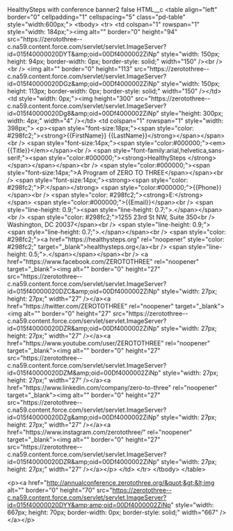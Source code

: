 <?xml version="1.0" encoding="UTF-8"?>
<CustomMetadata xmlns="http://soap.sforce.com/2006/04/metadata" xmlns:xsi="http://www.w3.org/2001/XMLSchema-instance" xmlns:xsd="http://www.w3.org/2001/XMLSchema">
    <label>HealthySteps with conference banner2</label>
    <protected>false</protected>
    <values>
        <field>HTML__c</field>
        <value xsi:type="xsd:string">&lt;table align=&quot;left&quot; border=&quot;0&quot; cellpadding=&quot;1&quot; cellspacing=&quot;5&quot; class=&quot;pd-table&quot; style=&quot;width:600px;&quot;&gt;
	&lt;tbody&gt;
		&lt;tr&gt;
			&lt;td colspan=&quot;1&quot; rowspan=&quot;1&quot; style=&quot;width: 184px;&quot;&gt;&lt;img alt=&quot;&quot; border=&quot;0&quot; height=&quot;94&quot; src=&quot;https://zerotothree--c.na59.content.force.com/servlet/servlet.ImageServer?id=015f40000020DYT&amp;amp;oid=00Df4000002ZiNp&quot; style=&quot;width: 150px; height: 94px; border-width: 0px; border-style: solid;&quot; width=&quot;150&quot; /&gt;&lt;br /&gt;
			&lt;br /&gt;
			&lt;img alt=&quot;&quot; border=&quot;0&quot; height=&quot;113&quot; src=&quot;https://zerotothree--c.na59.content.force.com/servlet/servlet.ImageServer?id=015f40000020DGz&amp;amp;oid=00Df4000002ZiNp&quot; style=&quot;width: 150px; height: 113px; border-width: 0px; border-style: solid;&quot; width=&quot;150&quot; /&gt;&lt;/td&gt;
			&lt;td style=&quot;width: 0px;&quot;&gt;&lt;img height=&quot;300&quot; src=&quot;https://zerotothree--c.na59.content.force.com/servlet/servlet.ImageServer?id=015f40000020Dg8&amp;amp;oid=00Df4000002ZiNp&quot; style=&quot;height: 300px; width: 4px;&quot; width=&quot;4&quot; /&gt;&lt;/td&gt;
			&lt;td colspan=&quot;1&quot; rowspan=&quot;1&quot; style=&quot;width: 398px;&quot;&gt;
			&lt;p&gt;&lt;span style=&quot;font-size:18px;&quot;&gt;&lt;span style=&quot;color: #298fc2;&quot;&gt;&lt;strong&gt;{{FirstName}} {{LastName}}&lt;/strong&gt;&lt;/span&gt;&lt;/span&gt;&lt;br /&gt;
			&lt;span style=&quot;font-size:14px;&quot;&gt;&lt;span style=&quot;color:#000000;&quot;&gt;&lt;em&gt;{{Title}}&lt;/em&gt;&lt;/span&gt;&lt;br /&gt;
			&lt;span style=&quot;font-family:arial,helvetica,sans-serif;&quot;&gt;&lt;span style=&quot;color:#000000;&quot;&gt;&lt;strong&gt;HealthySteps &lt;/strong&gt;&lt;/span&gt;&lt;/span&gt;&lt;/span&gt;&lt;br /&gt;
			&lt;span style=&quot;color:#000000;&quot;&gt;&lt;span style=&quot;font-size:14px;&quot;&gt;A Program of ZERO TO THREE&lt;/span&gt;&lt;/span&gt;&lt;br /&gt;
			&lt;span style=&quot;font-size:14px;&quot;&gt;&lt;strong&gt;&lt;span style=&quot;color: #298fc2;&quot;&gt;P:&lt;/span&gt;&lt;/strong&gt; &lt;span style=&quot;color:#000000;&quot;&gt;{{Phone}}&lt;/span&gt;&lt;br /&gt;
			&lt;span style=&quot;color: #298fc2;&quot;&gt;&lt;strong&gt;E:&lt;/strong&gt;&lt;/span&gt; &lt;span style=&quot;color:#000000;&quot;&gt;{{Email}}&lt;/span&gt;&lt;br /&gt;
			&lt;span style=&quot;line-height: 0.9;&quot;&gt;&lt;span style=&quot;line-height: 0.7;&quot;&gt;.&lt;/span&gt;&lt;/span&gt;&lt;br /&gt;
			&lt;span style=&quot;color: #298fc2;&quot;&gt;1255 23rd St NW, Suite 350&lt;br /&gt;
			Washington, DC 20037&lt;/span&gt;&lt;br /&gt;
			&lt;span style=&quot;line-height: 0.9;&quot;&gt;&lt;span style=&quot;line-height: 0.7;&quot;&gt;.&lt;/span&gt;&lt;/span&gt;&lt;br /&gt;
			&lt;span style=&quot;color: #298fc2;&quot;&gt;&lt;a href=&quot;https://healthysteps.org&quot; rel=&quot;noopener&quot; style=&quot;color: #298fc2;&quot; target=&quot;_blank&quot;&gt;healthysteps.org&lt;/a&gt;&lt;br /&gt;
			&lt;span style=&quot;line-height: 0.5;&quot;&gt;.&lt;/span&gt;&lt;/span&gt;&lt;/span&gt;&lt;br /&gt;
			&lt;a href=&quot;https://www.facebook.com/ZEROTOTHREE&quot; rel=&quot;noopener&quot; target=&quot;_blank&quot;&gt;&lt;img alt=&quot;&quot; border=&quot;0&quot; height=&quot;27&quot; src=&quot;https://zerotothree--c.na59.content.force.com/servlet/servlet.ImageServer?id=015f40000020DZC&amp;amp;oid=00Df4000002ZiNp&quot; style=&quot;width: 27px; height: 27px;&quot; width=&quot;27&quot; /&gt;&lt;/a&gt;&lt;a href=&quot;https://twitter.com/ZEROTOTHREE&quot; rel=&quot;noopener&quot; target=&quot;_blank&quot;&gt;&lt;img alt=&quot;&quot; border=&quot;0&quot; height=&quot;27&quot; src=&quot;https://zerotothree--c.na59.content.force.com/servlet/servlet.ImageServer?id=015f40000020DZR&amp;amp;oid=00Df4000002ZiNp&quot; style=&quot;width: 27px; height: 27px;&quot; width=&quot;27&quot; /&gt;&lt;/a&gt;&lt;a href=&quot;https://www.youtube.com/user/ZEROTOTHREE&quot; rel=&quot;noopener&quot; target=&quot;_blank&quot;&gt;&lt;img alt=&quot;&quot; border=&quot;0&quot; height=&quot;27&quot; src=&quot;https://zerotothree--c.na59.content.force.com/servlet/servlet.ImageServer?id=015f40000020DZM&amp;amp;oid=00Df4000002ZiNp&quot; style=&quot;width: 27px; height: 27px;&quot; width=&quot;27&quot; /&gt;&lt;/a&gt;&lt;a href=&quot;https://www.linkedin.com/company/zero-to-three&quot; rel=&quot;noopener&quot; target=&quot;_blank&quot;&gt;&lt;img alt=&quot;&quot; border=&quot;0&quot; height=&quot;27&quot; src=&quot;https://zerotothree--c.na59.content.force.com/servlet/servlet.ImageServer?id=015f40000020DZg&amp;amp;oid=00Df4000002ZiNp&quot; style=&quot;width: 27px; height: 27px;&quot; width=&quot;27&quot; /&gt;&lt;/a&gt;&lt;a href=&quot;https://www.instagram.com/zerotothree/&quot; rel=&quot;noopener&quot; target=&quot;_blank&quot;&gt;&lt;img alt=&quot;&quot; border=&quot;0&quot; height=&quot;27&quot; src=&quot;https://zerotothree--c.na59.content.force.com/servlet/servlet.ImageServer?id=015f40000020DZR&amp;amp;oid=00Df4000002ZiNp&quot; style=&quot;width: 27px; height: 27px;&quot; width=&quot;27&quot; /&gt;&lt;/a&gt;&lt;/p&gt;
			&lt;/td&gt;
		&lt;/tr&gt;
	&lt;/tbody&gt;
&lt;/table&gt;

&lt;p&gt;&lt;a href=&quot;http://annualconference.zerotothree.org/&quot;&gt;&lt;img alt=&quot;&quot; border=&quot;0&quot; height=&quot;70&quot; src=&quot;https://zerotothree--c.na59.content.force.com/servlet/servlet.ImageServer?id=015f40000020DYY&amp;amp;oid=00Df4000002ZiNp&quot; style=&quot;width: 667px; height: 70px; border-width: 0px; border-style: solid;&quot; width=&quot;667&quot; /&gt;&lt;/a&gt;&lt;/p&gt;</value>
    </values>
</CustomMetadata>
